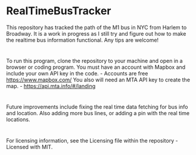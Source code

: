 # RealTimeBusTracker
This repository has tracked the path of the M1 bus in NYC from Harlem to Broadway. It is a work in progress as I still try and figure out how to make the realtime bus information functional. Any tips are welcome! 
#
To run this program, clone the repository to your machine and open in a browser or coding program. 
You must have an account with Mapbox and include your own API key in the code. - Accounts are free https://www.mapbox.com/
You also will need an MTA API key to create the map. - https://api.mta.info/#/landing
# 
Future improvements include fixing the real time data fetching for bus info and location. Also adding more bus lines, or adding a pin with the real time locations. 
# 
For licensing information, see the Licensing file within the repository - Licensed with MIT. 
